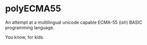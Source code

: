 # polyECMA55

An attempt at a multilingual unicode capable ECMA-55 (ish) BASIC programming language.

You know, for kids.
